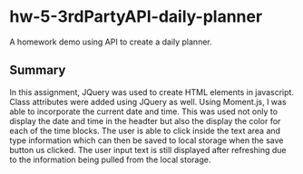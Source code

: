 # hw-5-3rdPartyAPI-daily-planner
A homework demo using API to create a daily planner.

## Summary
In this assignment, JQuery was used to create HTML elements in javascript. Class attributes were added using JQuery as well. Using Moment.js, I was able to incorporate the current date and time. This was used not only to display the date and time in the headter but also the display the color for each of the time blocks. The user is able to click inside the text area and type information which can then be saved to local storage when the save button us clicked. The user input text is still displayed after refreshing due to the information being pulled from the local storage.